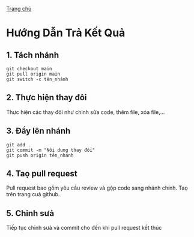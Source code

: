 [Trang chủ](/)

# Hướng Dẫn Trả Kết Quả

## 1. Tách nhánh
```
git checkout main
git pull origin main
git switch -c tên_nhánh
```

## 2. Thực hiện thay đôỉ

Thực hiện các thay đôỉ như chỉnh sửa code, thêm file, xóa file,...

## 3. Đẩy lên nhánh

```
git add .
git commit -m "Nôị dung thay đôỉ"
git push origin tên_nhánh
```
## 4. Taọ pull request

Pull request bao gồm yêu cầu review và gộp code sang nhánh chính. Taọ trên trang cuả github.

## 5. Chỉnh sưả

Tiếp tục chỉnh sưả và commit cho đến khi pull request kết thúc
